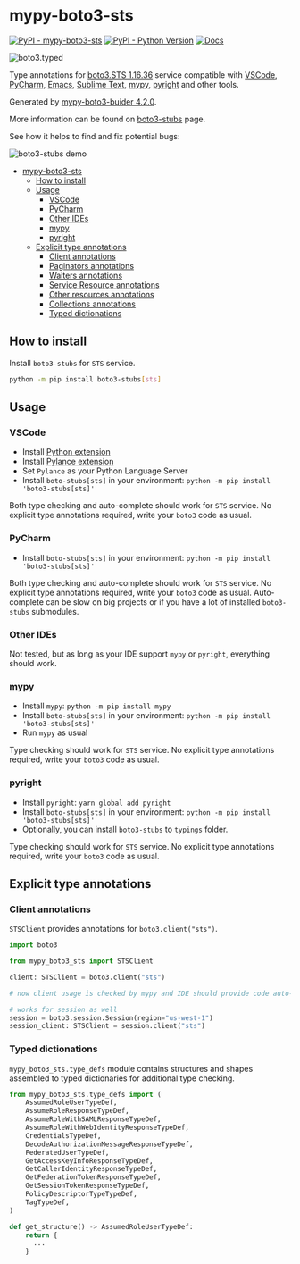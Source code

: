 # mypy-boto3-sts

[![PyPI - mypy-boto3-sts](https://img.shields.io/pypi/v/mypy-boto3-sts.svg?color=blue)](https://pypi.org/project/mypy-boto3-sts)
[![PyPI - Python Version](https://img.shields.io/pypi/pyversions/mypy-boto3-sts.svg?color=blue)](https://pypi.org/project/mypy-boto3-sts)
[![Docs](https://img.shields.io/readthedocs/mypy-boto3-builder.svg?color=blue)](https://mypy-boto3-builder.readthedocs.io/)

![boto3.typed](https://github.com/vemel/mypy_boto3_builder/raw/master/logo.png)

Type annotations for
[boto3.STS 1.16.36](https://boto3.amazonaws.com/v1/documentation/api/1.16.36/reference/services/sts.html#STS) service
compatible with
[VSCode](https://code.visualstudio.com/),
[PyCharm](https://www.jetbrains.com/pycharm/),
[Emacs](https://www.gnu.org/software/emacs/),
[Sublime Text](https://www.sublimetext.com/),
[mypy](https://github.com/python/mypy),
[pyright](https://github.com/microsoft/pyright)
and other tools.

Generated by [mypy-boto3-buider 4.2.0](https://github.com/vemel/mypy_boto3_builder).

More information can be found on [boto3-stubs](https://pypi.org/project/boto3-stubs/) page.

See how it helps to find and fix potential bugs:

![boto3-stubs demo](https://github.com/vemel/mypy_boto3_builder/raw/master/demo.gif)

- [mypy-boto3-sts](#mypy-boto3-sts)
  - [How to install](#how-to-install)
  - [Usage](#usage)
    - [VSCode](#vscode)
    - [PyCharm](#pycharm)
    - [Other IDEs](#other-ides)
    - [mypy](#mypy)
    - [pyright](#pyright)
  - [Explicit type annotations](#explicit-type-annotations)
    - [Client annotations](#client-annotations)
    - [Paginators annotations](#paginators-annotations)
    - [Waiters annotations](#waiters-annotations)
    - [Service Resource annotations](#service-resource-annotations)
    - [Other resources annotations](#other-resources-annotations)
    - [Collections annotations](#collections-annotations)
    - [Typed dictionations](#typed-dictionations)

## How to install

Install `boto3-stubs` for `STS` service.

```bash
python -m pip install boto3-stubs[sts]
```

## Usage

### VSCode

- Install [Python extension](https://marketplace.visualstudio.com/items?itemName=ms-python.python)
- Install [Pylance extension](https://marketplace.visualstudio.com/items?itemName=ms-python.vscode-pylance)
- Set `Pylance` as your Python Language Server
- Install `boto-stubs[sts]` in your environment: `python -m pip install 'boto3-stubs[sts]'`

Both type checking and auto-complete should work for `STS` service.
No explicit type annotations required, write your `boto3` code as usual.

### PyCharm

- Install `boto-stubs[sts]` in your environment: `python -m pip install 'boto3-stubs[sts]'`

Both type checking and auto-complete should work for `STS` service.
No explicit type annotations required, write your `boto3` code as usual.
Auto-complete can be slow on big projects or if you have a lot of installed `boto3-stubs` submodules.

### Other IDEs

Not tested, but as long as your IDE support `mypy` or `pyright`, everything should work.

### mypy

- Install `mypy`: `python -m pip install mypy`
- Install `boto-stubs[sts]` in your environment: `python -m pip install 'boto3-stubs[sts]'`
- Run `mypy` as usual

Type checking should work for `STS` service.
No explicit type annotations required, write your `boto3` code as usual.

### pyright

- Install `pyright`: `yarn global add pyright`
- Install `boto-stubs[sts]` in your environment: `python -m pip install 'boto3-stubs[sts]'`
- Optionally, you can install `boto3-stubs` to `typings` folder.

Type checking should work for `STS` service.
No explicit type annotations required, write your `boto3` code as usual.

## Explicit type annotations

### Client annotations

`STSClient` provides annotations for `boto3.client("sts")`.

```python
import boto3

from mypy_boto3_sts import STSClient

client: STSClient = boto3.client("sts")

# now client usage is checked by mypy and IDE should provide code auto-complete

# works for session as well
session = boto3.session.Session(region="us-west-1")
session_client: STSClient = session.client("sts")
```








### Typed dictionations

`mypy_boto3_sts.type_defs` module contains structures and shapes assembled
to typed dictionaries for additional type checking.

```python
from mypy_boto3_sts.type_defs import (
    AssumedRoleUserTypeDef,
    AssumeRoleResponseTypeDef,
    AssumeRoleWithSAMLResponseTypeDef,
    AssumeRoleWithWebIdentityResponseTypeDef,
    CredentialsTypeDef,
    DecodeAuthorizationMessageResponseTypeDef,
    FederatedUserTypeDef,
    GetAccessKeyInfoResponseTypeDef,
    GetCallerIdentityResponseTypeDef,
    GetFederationTokenResponseTypeDef,
    GetSessionTokenResponseTypeDef,
    PolicyDescriptorTypeTypeDef,
    TagTypeDef,
)

def get_structure() -> AssumedRoleUserTypeDef:
    return {
      ...
    }
```
